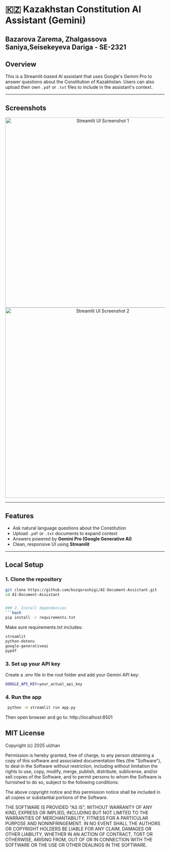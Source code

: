 # 🇰🇿 Kazakhstan Constitution AI Assistant (Gemini)
## Bazarova Zarema, Zhalgassova Saniya,Seisekeyeva Dariga - SE-2321



## Overview
This is a Streamlit-based AI assistant that uses Google's Gemini Pro to answer questions about the Constitution of Kazakhstan. Users can also upload their own `.pdf` or `.txt` files to include in the assistant's context.

---

## Screenshots

<div align="center">
  <img src="screens/1.png" alt="Streamlit UI Screenshot 1" width="600"/>
  <br/>
  <img src="screens/2.png" alt="Streamlit UI Screenshot 2" width="600"/>
</div>

---

##  Features

- Ask natural language questions about the Constitution
- Upload `.pdf` or `.txt` documents to expand context
- Answers powered by **Gemini Pro (Google Generative AI)**
- Clean, responsive UI using **Streamlit**

---

## Local Setup

### 1. Clone the repository

```bash
git clone https://github.com/kozqarashigi/AI-Document-Assistant.git
cd AI-Document-Assistant


### 2. Install dependencies
```bash
pip install -r requirements.txt
```

Make sure requirements.txt includes:
```bash 
streamlit
python-dotenv
google-generativeai
pypdf
``` 
### 3. Set up your API key
Create a .env file in the root folder and add your Gemini API key:
``` bash
GOOGLE_API_KEY=your_actual_api_key
```

### 4. Run the app
```bash
 python -m streamlit run app.py
```
Then open browser and go to: http://localhost:8501


## MIT License

Copyright (c) 2025 ulzhan

Permission is hereby granted, free of charge, to any person obtaining a copy
of this software and associated documentation files (the "Software"), to deal
in the Software without restriction, including without limitation the rights
to use, copy, modify, merge, publish, distribute, sublicense, and/or sell
copies of the Software, and to permit persons to whom the Software is
furnished to do so, subject to the following conditions:

The above copyright notice and this permission notice shall be included in all
copies or substantial portions of the Software.

THE SOFTWARE IS PROVIDED "AS IS", WITHOUT WARRANTY OF ANY KIND, EXPRESS OR
IMPLIED, INCLUDING BUT NOT LIMITED TO THE WARRANTIES OF MERCHANTABILITY,
FITNESS FOR A PARTICULAR PURPOSE AND NONINFRINGEMENT. IN NO EVENT SHALL THE
AUTHORS OR COPYRIGHT HOLDERS BE LIABLE FOR ANY CLAIM, DAMAGES OR OTHER
LIABILITY, WHETHER IN AN ACTION OF CONTRACT, TORT OR OTHERWISE, ARISING FROM,
OUT OF OR IN CONNECTION WITH THE SOFTWARE OR THE USE OR OTHER DEALINGS IN THE
SOFTWARE.
